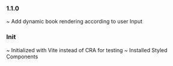 ### 1.1.0

~ Add dynamic book rendering according to user Input

### Init

~ Initialized with Vite instead of CRA for testing
~ Installed Styled Components
